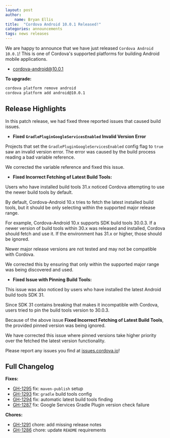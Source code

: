 ```yaml
---
layout: post
author:
    name: Bryan Ellis
title:  "Cordova Android 10.0.1 Released!"
categories: announcements
tags: news releases
---
```


We are happy to announce that we have just released `Cordova Android 10.0.1`!  This is one of Cordova's supported platforms for building Android mobile applications.

* [cordova-android@10.0.1](https://www.npmjs.com/package/cordova-android)

**To upgrade:**

```bash
cordova platform remove android
cordova platform add android@10.0.1
```

## Release Highlights

In this patch release, we had fixed three reported issues that caused build issues.

* **Fixed `GradlePluginGoogleServicesEnabled` Invalid Version Error**

Projects that set the `GradlePluginGoogleServicesEnabled` config flag to `true` saw an invalid version error. The error was caused by the build process reading a bad variable reference. 

We corrected the variable reference and fixed this issue.

* **Fixed Incorrect Fetching of Latest Build Tools:**

Users who have installed build tools 31.x noticed Cordova attempting to use the newer build tools by default.

By default, Cordova-Android 10.x tries to fetch the latest installed build tools, but it should be only selecting within the supported major release range.

For example, Cordova-Android 10.x supports SDK build tools 30.0.3. If a newer version of build tools within 30.x was released and installed, Cordova should fetch and use it. If the environment has 31.x or higher, those should be ignored. 

Newer major release versions are not tested and may not be compatible with Cordova.

We corrected this by ensuring that only within the supported major range was being discovered and used.

* **Fixed Issue with Pinning Build Tools:**

This issue was also noticed by users who have installed the latest Android build tools SDK 31.

Since SDK 31 contains breaking that makes it incompatible with Cordova, users tried to pin the build tools version to 30.0.3.

Because of the above issue **Fixed Incorrect Fetching of Latest Build Tools**, the provided pinned version was being ignored.

We have corrected this issue where pinned versions take higher priority over the fetched the latest version functionality.

Please report any issues you find at [issues.cordova.io](http://issues.cordova.io/)!

<!--more-->
## Full Changelog

**Fixes:**

* [GH-1295](https://github.com/apache/cordova-android/pull/1295) fix: `maven-publish` setup
* [GH-1293](https://github.com/apache/cordova-android/pull/1293) fix: `gradle` build tools config
* [GH-1294](https://github.com/apache/cordova-android/pull/1294) fix: automatic latest build tools finding
* [GH-1287](https://github.com/apache/cordova-android/pull/1287) fix: Google Services Gradle Plugin version check failure

**Chores:**

* [GH-1291](https://github.com/apache/cordova-android/pull/1291) chore: add missing release notes
* [GH-1286](https://github.com/apache/cordova-android/pull/1286) chore: update `README` requirements
